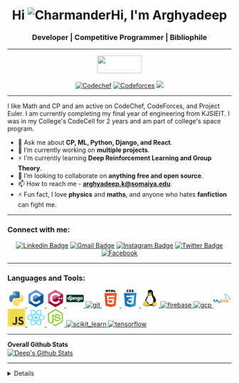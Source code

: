 <h1 align="center">Hi <img src="https://emoji.gg/assets/emoji/CharmanderHi.png" width="64px" height="64px" alt="CharmanderHi">, I'm Arghyadeep</h1>
<h3 align="center"> Developer | Competitive Programmer | Bibliophile </h3>

---

<div align="center">
   <a href="https://projecteuler.net/"><img  src="https://projecteuler.net/profile/RUiNtheExtinct.png"  width="100" height="40" /></a>
</div>
<div align="center">

[![Codechef](https://cp-logo.vercel.app/codechef/fallacy69?logo=true)](https://www.codechef.com/users/fallacy69)
[![Codeforces](https://cp-logo.vercel.app/codeforces/RUiNtheExtinct?logo=true)](https://codeforces.com/profile/RUiNtheExtinct)
<a href="https://www.hackerrank.com/RUiNtheExtinct" target="_blank" rel="noopener noreferrer"><img height=20 src="https://img.shields.io/badge/-Hackerrank-2EC866?style=for-the-badge&logo=HackerRank&logoColor=white" /></a>

</div>

---

I like Math and CP and am active on CodeChef, CodeForces, and Project Euler. I am currently completing my final year of engineering from KJSIEIT. I was in my College's CodeCell for 2 years and am part of college's space program.

-   💬 Ask me about **CP, ML, Python, Django, and React**.
-   🔭 I’m currently working on **multiple projects**.
-   ⚡ I'm currently learning **Deep Reinforcement Learning and Group Theory**.
-   👯 I’m looking to collaborate on **anything free and open source**.
-   📫 How to reach me - **arghyadeep.k@somaiya.edu**.
-   ⚡ Fun fact, I love **physics** and **maths**, and anyone who hates **fanfiction** can fight me.
<!-- -   ⚡ Fun fact, I love **physics** <img src="https://emoji.gg/assets/emoji/6502-redearth.gif" width="16px" height="16px" alt="RedEarth"> and **maths**, and anyone who hates **fanfiction** can fight me. -->

---

<h3 align="left">Connect with me:</h3>
<div align="center">

[![Linkedin Badge](https://img.shields.io/badge/-Linkedin-blue?style=flat&logo=Linkedin&logoColor=white&link=https://www.linkedin.com/in/arghyadeep-k-14b06b15a/)](https://www.linkedin.com/in/arghyadeep-k-14b06b15a/)
[![Gmail Badge](https://img.shields.io/badge/-Email_ID-c14438?style=flat&logo=Gmail&logoColor=white&link=mailto:arghyadeep.k@somaiya.edu)](mailto:arghyadeep.k@somaiya.ed)
[![Instagram Badge](https://img.shields.io/badge/-Instagram-purple?style=flat&logo=instagram&logoColor=white&link=https://www.instagram.com/ruin_the_extinct/)](https://www.instagram.com/ruin_the_extinct/)
[![Twitter Badge](https://img.shields.io/badge/-Twitter-1ca0f1?style=flat&labelColor=1ca0f1&logo=twitter&logoColor=white&link=https://twitter.com/fallacy69)](https://twitter.com/fallacy69)
<a href="https://www.facebook.com/RUiNtheExtinct" target="_blank"><img src="https://img.shields.io/badge/Facebook-%231877F2.svg?&style=flat-square&logo=facebook&logoColor=white" alt="Facebook"></a>

</div>

---

<h3 align="left">Languages and Tools:</h3>
<p align="left">
    <a href="https://www.python.org/" target="_blank" rel="noopener noreferrer">
        <img src="https://raw.githubusercontent.com/devicons/devicon/master/icons/python/python-original.svg" alt="python" width="40" height="40"/>
    </a>
    <a href="https://www.cprogramming.com/" target="_blank" rel="noopener noreferrer">
        <img src="https://raw.githubusercontent.com/devicons/devicon/master/icons/c/c-original.svg" alt="c" width="40" height="40"/>
    </a>
    <a href="https://www.w3schools.com/cpp/" target="_blank" rel="noopener noreferrer">
        <img src="https://raw.githubusercontent.com/devicons/devicon/master/icons/cplusplus/cplusplus-original.svg" alt="cplusplus" width="40" height="40"/>
    </a>
    <a href="https://www.djangoproject.com/" target="_blank" rel="noopener noreferrer">
        <img src="https://raw.githubusercontent.com/devicons/devicon/master/icons/django/django-original.svg" alt="django" width="40" height="40"/>
    </a>
    <a href="https://git-scm.com/" target="_blank" rel="noopener noreferrer">
        <img src="https://www.vectorlogo.zone/logos/git-scm/git-scm-icon.svg" alt="git" width="40" height="40"/>
    </a>
    <a href="https://www.w3.org/html/" target="_blank" rel="noopener noreferrer">
        <img src="https://raw.githubusercontent.com/devicons/devicon/master/icons/html5/html5-original-wordmark.svg" alt="html5" width="40" height="40"/>
    </a>
    <a href="https://www.w3schools.com/css/" target="_blank" rel="noopener noreferrer">
        <img src="https://raw.githubusercontent.com/devicons/devicon/master/icons/css3/css3-original-wordmark.svg" alt="css3" width="40" height="40"/>
    </a>
    <a href="https://www.linux.org/" target="_blank" rel="noopener noreferrer">
        <img src="https://raw.githubusercontent.com/devicons/devicon/master/icons/linux/linux-original.svg" alt="linux" width="40" height="40"/>
    </a>
    <a href="https://firebase.google.com/" target="_blank" rel="noopener noreferrer">
        <img src="https://www.vectorlogo.zone/logos/firebase/firebase-icon.svg" alt="firebase" width="40" height="40"/>
    </a>
    <a href="https://cloud.google.com" target="_blank" rel="noopener noreferrer">
        <img src="https://www.vectorlogo.zone/logos/google_cloud/google_cloud-icon.svg" alt="gcp" width="40" height="40"/>
    </a>
    <a href="https://www.mysql.com/" target="_blank" rel="noopener noreferrer">
        <img src="https://raw.githubusercontent.com/devicons/devicon/master/icons/mysql/mysql-original-wordmark.svg" alt="mysql" width="40" height="40"/>
    </a>
    <a href="https://www.javascript.com/" target="_blank" rel="noopener noreferrer">
        <img src="https://raw.githubusercontent.com/devicons/devicon/master/icons/javascript/javascript-original.svg" alt="javascript" width="40" height="40"/>
    </a>
    <a href="https://reactjs.org/" target="_blank" rel="noopener noreferrer">
        <img src="https://raw.githubusercontent.com/devicons/devicon/master/icons/react/react-original.svg" alt="javascript" width="40" height="40"/>
    </a>
    <a href="https://nodejs.org/en/about/" target="_blank" rel="noopener noreferrer">
        <img src="https://raw.githubusercontent.com/devicons/devicon/master/icons/nodejs/nodejs-original.svg" alt="javascript" width="40" height="40"/>
    </a>
    <a href="https://scikit-learn.org/" target="_blank" rel="noopener noreferrer">
        <img src="https://upload.wikimedia.org/wikipedia/commons/0/05/Scikit_learn_logo_small.svg" alt="scikit_learn" width="40" height="40"/>
    </a>
    <a href="https://www.tensorflow.org" target="_blank" rel="noopener noreferrer">
        <img src="https://www.vectorlogo.zone/logos/tensorflow/tensorflow-icon.svg" alt="tensorflow" width="40" height="40"/>
    </a>
    <!-- <a href="https://getbootstrap.com" target="_blank" rel="noopener noreferrer">
        <img src="https://raw.githubusercontent.com/devicons/devicon/master/icons/bootstrap/bootstrap-plain-wordmark.svg" alt="bootstrap" width="40" height="40"/>
    </a> -->
</p>

---

  <summary><b>Overall Github Stats</b></summary>
  <a href="https://github.com/RUiNtheExtinct/"><img align="center" title="Arghyadeep's Github Stats" alt="Deep's Github Stats" src="https://github-readme-stats.vercel.app/api?username=RUiNtheExtinct&include_all_commits=true&count_private=true&show_icons=true&line_height=20&title_color=7A7ADB&icon_color=2234AE&text_color=D3D3D3&bg_color=0,000000,130F40"  /></a>

-----

<details>
    <p><img align="center" src="https://github-readme-streak-stats.herokuapp.com/?user=RUiNtheExtinct&title_color=7A7ADB&icon_color=2234AE&text_color=D3D3D3&bg_color=0,000000,130F40" alt="RUiNtheExtinct" /></p>
    <p align="center">
</details>





<!-- [![Website](https://img.shields.io/website?label=rishabhrao.codes&style=for-the-badge&url=https%3A%2F%2Frishabhrao.codes)](https://rishabhrao.codes) -->
